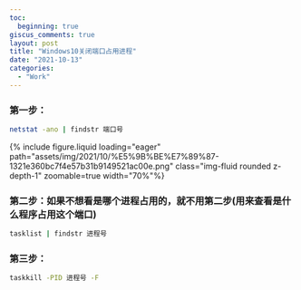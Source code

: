 ```yaml
---
toc:
  beginning: true
giscus_comments: true
layout: post
title: "Windows10关闭端口占用进程"
date: "2021-10-13"
categories: 
  - "Work"
---
```




### 第一步：

```bash
netstat -ano | findstr 端口号
```

{% include figure.liquid loading="eager" path="assets/img/2021/10/%E5%9B%BE%E7%89%87-1321e360bc7f4e57b31b9149521ac00e.png" class="img-fluid rounded z-depth-1" zoomable=true width="70%"%}


### 第二步：如果不想看是哪个进程占用的，就不用第二步(用来查看是什么程序占用这个端口)

```bash
tasklist | findstr 进程号
```

### 第三步：

```bash
taskkill -PID 进程号 -F 
```


